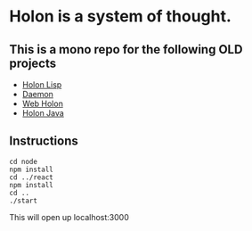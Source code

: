 # Holon is a system of thought.
## This is a mono repo for the following OLD projects
- [Holon Lisp](https://github.com/kuberlog/holon-lisp)
- [Daemon](https://github.com/kuberlog/daemon)
- [Web Holon](https://github.com/kuberlog/web-holon)
- [Holon Java](https://github.com/kuberlog/Java-Aristotle)

## Instructions
```
cd node
npm install
cd ../react
npm install
cd ..
./start
```
This will open up localhost:3000
